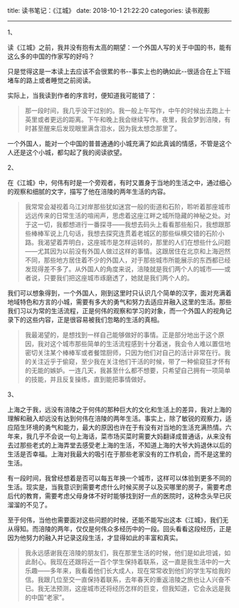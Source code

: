 title: 读书笔记：《江城》
date: 2018-10-1 21:22:20
categories: 读书观影

---

1、

读《江城》之前，我并没有抱有太高的期望：一个外国人写的关于中国的书，能有这么多的中国的作家写的好吗？

<!--more-->

只是觉得这是一本读上去应该不会很累的书--事实上也的确如此--很适合在上下班堵车的路上或者睡觉之前阅读。

实际上，当我读到作者的序言时，便知道我可能错了：

> 那一段时间，我几乎没干过别的。我一般上午写作，中午的时候出去跑上十英里或者更远的距离。下午和晚上我会继续写作。夜里，我会梦到涪陵，有时甚至醒来后发现眼里满含泪水，因为我太想念那里了。

一个外国人，能对一个中国的普普通通的小城充满了如此真诚的情感，不管是这个人还是这个小城，都勾起了我的阅读欲望。

2、

在《江城》中，何伟有时是一个旁观者，有时又置身于当地的生活之中，通过细心的观察和细腻的文字，描写了他在涪陵的两年生活的内容。

> 我常常会凝视着乌江对岸那些犹如迷宫一般的街道和石阶，聆听着那座城市远远传来的日常生活的喧闹声，思虑着这座江畔之城所隐藏的神秘之处。对于这一切，我都想进行一番探寻——我想去码头上看看那些船只，我想跟那些棒棒军说上几句话，我想去探究连贯着老城区的那些纵横交错的石阶小路。我渴望着弄明白，这座城市是怎样运转的，那里的人们在想些什么问题——尤其因为以前没有外国人做过这样的事情。这跟居住在北京和上海迥然不同，那些地方居住着不少的外国人，对于那些城市所能展示的东西都已经发现得差不多了。从外国人的角度来说，涪陵就是我们两个人的城市——或者说，只要我们把这座城市琢磨透了，她就是我们两个人的。

我们可以想象得到，一个外国人，刚到这里时只认识几个简单的汉字，面对充满着地域特色和方言的小城，需要有多大的勇气和努力去适应并融入这里的生活。那些我们习以为常的生活流程，正是何伟的观察和学习的对象，而一个外国人的视角记录下的这些内容，正是很容易被我们忽略的生活的真相。

> 我最渴望的，是想找到一样自己能够做好的事情。正是部分地出于这个原因，我对这个城市那些简单的生活流程感到十分着迷，我会令人难以置信地密切关注某个棒棒军或者餐馆厨师，只因为他们对自己的活计非常在行。我的关注近乎于偷窥，至少我在关注他们干活的时候，带了一种偷窥狂才怀有的无能的嫉妒。一连几天，我甚至什么都不想要，只希望自己拥有一项简单的技能，并且反复操练，直到能把事情做好。

3、

上海之于我，远没有涪陵之于何伟的那种巨大的文化和生活上的差异，我对上海的理解和融入却远没有达到何伟在涪陵的两年生活。事实上，除了敏锐的观察力，适应陌生环境的勇气和能力，最大的原因也许在于有没有对当地的生活充满热情。六年来，我几乎不会说一句上海话，菜市场买菜时需要大妈翻译成普通话，从来没有去过那些老式的上海弄堂去感受老上海的生活，不知道上海的大爷大妈退休以后的生活是否幸福。上海对我最大的吸引在于那些老家没有的工作机会，而不是这里的生活。

有一段时间，我曾经想着是否可以每五年换一个城市，这样可以体验到更多不同的生活。现实是，当我意识到需要考虑什么时候买房子以及买哪里的房子，需要考虑后代的教育，需要考虑父母身体不好时能够找到好一点的医院时，这种念头早已灰溜溜的不见了。

至于何伟，当他也需要面对这些问题的时候，还能不能写出这本《江城》，我们无从得知。而涪陵的两年，仅仅是何伟众多经历中的一段。回头看看这段经历，正是因为他努力的融入并记录这段生活，才显得如此的丰富和真实。

> 我永远感谢我在涪陵的朋友们，我在那里生活的时候，他们是如此坦诚，如此耐心。我现在还跟将近一百个学生保持着联系，这一直是我生活中的一大乐趣——多年来，我看着他们长大成人，现在常常收到他们的学生写给我的信。我跟几位至交一直保持着联系，去年春天的重返涪陵之旅也让人兴奋不已。我无法预测，这座城市还将经历怎样的巨变，但我知道，它会永远是我的中国“老家”。




